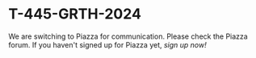 # T-445-GRTH-2024

We are switching to Piazza for communication. Please check the Piazza forum. If you haven't signed up for Piazza yet, _sign up now!_
